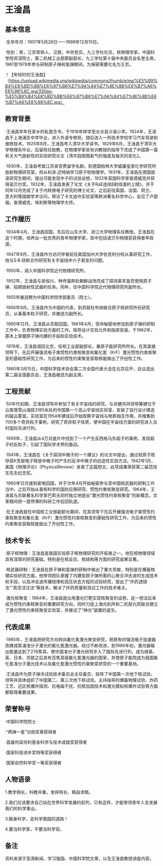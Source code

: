 # 王淦昌

## 基本信息

·生卒年月：1907年5月28日——1998年12月10日。

·性别：男，江苏常熟人，汉族，中共党员，九三学社社员，核物理学家，中国科学院资深院士，第二机械工业部原副部长，九三学社第十届中央委员会名誉主席。1961至1978年参与研制原子弹和氢弹期间，为保密需要化名为王京。

！【年轻时的王淦昌】（https://upload.wikimedia.org/wikipedia/commons/thumb/e/ea/%E5%B9%B4%E8%BD%BB%E6%97%B6%E7%9A%84%E7%8E%8B%E6%B7%A6%E6%98%8C.jpg/330px-%E5%B9%B4%E8%BD%BB%E6%97%B6%E7%9A%84%E7%8E%8B%E6%B7%A6%E6%98%8C.jpg）

## 教育背景

·王淦昌早年在家乡的私塾念书，于1916年转学至太仓县沙溪小学。1924年，王淦昌于上海浦东中学毕业，进入外语专修班，随后进入一所技术学校学习汽车驾驶和维修技术。1925年8月，王淦昌考入清华大学读书。1929年6月，王淦昌于清华大学物理系毕业，后留校任助教，在物理学家吴有训教授的指导下完成了中国第一篇有关大气放射性的实验研究论文《清华园周围氡气的强度及每天的变化》。

·1930年，王淦昌考取江苏省官费留学名额，到德国柏林大学威廉皇家化学研究所放射物理研究室，师从利泽·迈特纳学习原子核物理学。1931年，王淦昌在德国就读研究生期间，提出可能发现中子的试验设想，1932年英国科学家查德威克并获得诺贝尔奖。1932年，王淦昌发表了论文《关于RaE连续β射线谱的上限》，并于同年12月完成了关于内转换电子研究的博士论文，之后前往英国、法国、荷兰、意大利等国做学术访问，拜访了卡文迪许实验室等欧洲著名科学中心，会见了卢瑟福，查德威克，埃利斯等物理学大师。

## 工作履历

·1934年4月，王淦昌回国，先后在山东大学、浙江大学物理系任教授。王淦昌在这个时期，培养出一批优秀的青年物理学家，其中包括诺贝尔物理奖获得者李政道。

·1947年9月，王淦昌作为访问学者前往美国加州大学伯克利分校从事研究工作，他与S·B·琼斯合作研究有关宇宙线中介子衰变的问题。

·1950年，调入中国科学院近代物理研究所。

·1952年，王淦昌与吴恒兴、林传骝奔赴朝鲜战场完成了探测美军是否使用原子弹、投掷放射性武器的任务。同年，任中国科学院近代物理研究所副所长。

·1955年被选聘为中国科学院学部委员（院士）。

·1956年9月，王淦昌作为中国的代表，到苏联杜布纳联合原子核研究所任研究员，从事基本粒子研究，并被选为副所长。

·1960年12月，王淦昌从苏联回国，1961年4月，受命秘密地参加到原子弹的研制工作中，负责物理实验方面的工作。指导设计实验元件和指挥安装，于1962年，基本上掌握原子弹内爆的手段和实验技术。

·1978年，王淦昌调回北京，任核工业部副部长，兼原子能研究所所长。在其直接领导下，先后开展强流电子束惯性约束核聚变和氟化氪（KrF）激光惯性约束核聚变的基础性研究工作，为后来的惯性约束聚变获取核能做出了开创性工作。

·1980年3月15日，中国科学技术协会第二次全国代表大会在北京召开，会议选出第二届全国委员会，王淦昌被选为副主席。

## 工程贡献

·50年代初期，王淦昌领导并参加了有关宇宙线的研究，与肖健共同领导筹建位于云南落雪山海拔3185米处的中国第一个高山宇宙线实验室，安装了自行设计建造的磁云雾室。实验室在1954年建成后开始观察宇宙线与物质相互作用，共搜集到700多个奇异粒子事例，研究了奇异粒子性质，使中国在宇宙线方面的研究进入当时国际先进行列。

·1959年，王淦昌从4万对底片中找到了一个产生反西格马负超子的事例，发现超子的反粒子，引起了国际学术界的轰动。

·1941年，王淦昌在《关于探测中微子的一个建议》的论文中提出，通过轻原子核俘获K壳层电子释放中微子时产生的反冲中微子的创造性实验方法。1942年1月，美国《物理评论》（PhysicalReview）发表了这篇短文，此项成果荣获第二届范旭东先生纪念奖。

·1960年12月接到密电回国，并于次年4月开始秘密参与至中国核武器的研制工作当中，之后开始从事核科学的国防应用研究、惯性约束核聚变研究。1964年，王淦昌与苏联著名科学家巴索夫同时独立地提出“激光惯性约束核聚变”的新概念，文革期间把一度停滞的科研工作拉回轨道。

·在王淦昌就任中国核工业部副部长期间，在其领导下先后开展强流电子束惯性约束核聚变和氟化氪（KrF）激光惯性约束核聚变的基础性研究工作，为后来的惯性约束聚变获取核能做出了开创性工作。

## 技术专长

·原子核物理：王淦昌是我国实验原子核物理研究的开拓者之一。他在核物理领域具有深厚的研究基础，特别是在核反应、核结构等方面的研究成果显著。

·核武器研制：王淦昌在原子弹和氢弹的研制中做出了重大贡献，特别是在爆轰物理实验研究方面。他带领团队掌握了内爆型原子弹所需的心聚合冲击波的生成技术和手段，以及冲击波传播规律和高压状态方程的试验研究，提出了“炸药透镜法”“真空浇注法”等技术，解决了炸药质量和测试工作的技术难关。

·激光核聚变：1964年，王淦昌提出用激光打靶实现核聚变的设想，这一想法后来成为惯性约束核聚变的重要研究方向，同时力促上海光机所和二机部九院联合建立了激光惯性约束核聚变实验室，并推动了“神光”装置的诞生。

## 代表成果

·1985年，王淦昌把研究方向转向氟化氪激光聚变研究，把原有的强流电子加速器改建成泵浦准分子激光的氟化氪激光器。经过不断改进，到1996年初，激光器输出能量达到了276焦耳，使中国准分子激光研究步入了国际先进行列，成为继美、英、日本、苏联之后具有百焦耳级氟化氪激光器的国家，并使原子能院成为我国氟化氪准分子激光技术以及氟化氪激光惯性约束聚变研究的一个重要基地。

·王淦昌作为原子弹冷试验技术委员会主任委员，指导了中国第一次地下核试验，领导并具体组织了中国第二、第三次地下核试验。主持指导的爆轰物理试验、炸药工艺、近区核爆炸探测、抗电磁干扰、抗核加固技术和激光模拟核爆炸试验等方面都取得重要成果。

## 荣誉称号

·中国科学院院士

·“两弹一星”功勋奖章获得者

·首届何梁何利基金科学与技术成就奖获得者

·国家科技进步奖特等奖获得者

·国家自然科学奖一等奖获得者

## 人物语录

1.教学相长，科教并重，发挥特长，精益求精。

2.我们应该要求自己站在世界科学发展的前列，只有这样，才能带领青年人去发展我们的科学事业。

3.献身科学，走科学救国的道路！

4.要当科学家，不要当科学官。

## 备注

资料来源于澎湃新闻、学习强国、中国科学院文章，以及王淦昌教授讲座内容。
